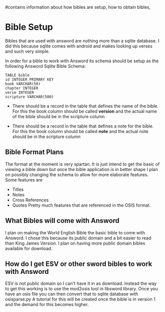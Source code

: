 #contains information about how bibles are setup, how to obtain bibles,

# Bible Setup #

Bibles that are used with answord are nothing more than a sqlite database. I did this because sqlite comes with android and makes looking up verses and such very simple.

In order for a bible to work with Answord its schema should be setup as the following
Answord Sqlite Bible Schema:
```
TABLE bible
id INTEGER PRIMARY KEY
book VARCHAR(50)
chapter INTEGER
verse INTEGER
scripture VARCHAR(500)
```

  * There should be a record in the table that defines the name of the bible. For this the book column should be called **version** and the actual name of the bible should be in the scripture column

  * There should be a record in the table that defines a note for the bible. For this the book column should be called **note** and the actual note should be in the scripture column

## Bible Format Plans ##

The format at the moment is very spartan. It is just intend to get the basic of viewing a bible down but once the bible application is in better shape I plan on possibly changing the schema to allow for more elaborate features. Some features are
  * Titles
  * Notes
  * Cross References
  * Quotes
Pretty much features that are referenced in the OSIS format.

## What Bibles will come with Answord ##
I plan on making the World English Bible the basic bible to come with Answord. I chose this because its public domain and a bit easier to read than King James Version. I plan on having more public domain bibles available for download.
## How do I get ESV or other sword bibles to work with Answord ##
ESV is not public domain so I can't have it in as download. Instead the way to get this working is to use the mod2osis tool in libsword library. Once you have an osis file you can then convert that to sqlite database with osisparse.py A tutorial for this will be created once the bible is in version 1 and the demand for this becomes higher.